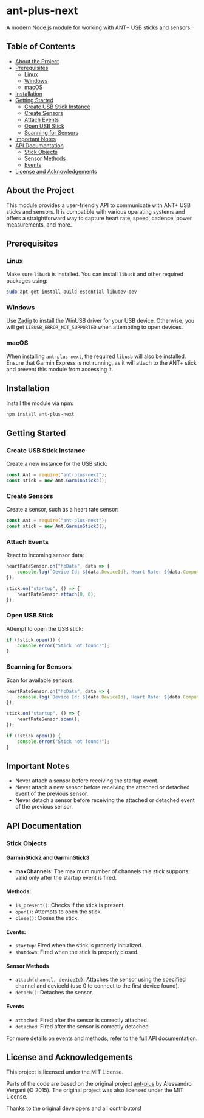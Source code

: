 # ant-plus-next

A modern Node.js module for working with ANT+ USB sticks and sensors.

## Table of Contents

-   [About the Project](#about-the-project)
-   [Prerequisites](#prerequisites)
    -   [Linux](#linux)
    -   [Windows](#windows)
    -   [macOS](#macos)
-   [Installation](#installation)
-   [Getting Started](#getting-started)
    -   [Create USB Stick Instance](#create-usb-stick-instance)
    -   [Create Sensors](#create-sensors)
    -   [Attach Events](#attach-events)
    -   [Open USB Stick](#open-usb-stick)
    -   [Scanning for Sensors](#scanning-for-sensors)
-   [Important Notes](#important-notes)
-   [API Documentation](#api-documentation)
    -   [Stick Objects](#stick-objects)
    -   [Sensor Methods](#sensor-methods)
    -   [Events](#events)
-   [License and Acknowledgements](#license-and-acknowledgements)

## About the Project

This module provides a user-friendly API to communicate with ANT+ USB sticks and sensors. It is compatible with various operating systems and offers a straightforward way to capture heart rate, speed, cadence, power measurements, and more.

## Prerequisites

### Linux

Make sure `libusb` is installed. You can install `libusb` and other required packages using:

```sh
sudo apt-get install build-essential libudev-dev
```

### WIndows

Use [Zadig](https://zadig.akeo.ie/) to install the WinUSB driver for your USB device. Otherwise, you will get `LIBUSB_ERROR_NOT_SUPPORTED` when attempting to open devices.

### macOS

When installing `ant-plus-next`, the required `libusb` will also be installed. Ensure that Garmin Express is not running, as it will attach to the ANT+ stick and prevent this module from accessing it.

## Installation

Install the module via npm:

```sh
npm install ant-plus-next
```

## Getting Started

### Create USB Stick Instance

Create a new instance for the USB stick:

```javascript
const Ant = require("ant-plus-next");
const stick = new Ant.GarminStick3();
```

### Create Sensors

Create a sensor, such as a heart rate sensor:

```javascript
const Ant = require("ant-plus-next");
const stick = new Ant.GarminStick3();
```

### Attach Events

React to incoming sensor data:

```javascript
heartRateSensor.on("hbData", data => {
    console.log(`Device Id: ${data.DeviceId}, Heart Rate: ${data.ComputedHeartRate}`);
});

stick.on("startup", () => {
    heartRateSensor.attach(0, 0);
});
```

### Open USB Stick

Attempt to open the USB stick:

```javascript
if (!stick.open()) {
    console.error("Stick not found!");
}
```

### Scanning for Sensors

Scan for available sensors:

```javascript
heartRateSensor.on("hbData", data => {
    console.log(`Device Id: ${data.DeviceId}, Heart Rate: ${data.ComputedHeartRate}`);
});

stick.on("startup", () => {
    heartRateSensor.scan();
});

if (!stick.open()) {
    console.error("Stick not found!");
}
```

## Important Notes

-   Never attach a sensor before receiving the startup event.
-   Never attach a new sensor before receiving the attached or detached event of the previous sensor.
-   Never detach a sensor before receiving the attached or detached event of the previous sensor.

## API Documentation

### Stick Objects

#### GarminStick2 and GarminStick3

-   **maxChannels**: The maximum number of channels this stick supports; valid only after the startup event is fired.

#### Methods:

-   `is_present()`: Checks if the stick is present.
-   `open()`: Attempts to open the stick.
-   `close()`: Closes the stick.

#### Events:

-   `startup`: Fired when the stick is properly initialized.
-   `shutdown`: Fired when the stick is properly closed.

#### Sensor Methods

-   `attach(channel, deviceId)`: Attaches the sensor using the specified channel and deviceId (use 0 to connect to the first device found).
-   `detach()`: Detaches the sensor.

#### Events

-   `attached`: Fired after the sensor is correctly attached.
-   `detached`: Fired after the sensor is correctly detached.

For more details on events and methods, refer to the full API documentation.

## License and Acknowledgements

This project is licensed under the MIT License.

Parts of the code are based on the original project [ant-plus](https://github.com/Loghorn/ant-plus) by Alessandro Vergani (© 2015). The original project was also licensed under the MIT License.

Thanks to the original developers and all contributors!
